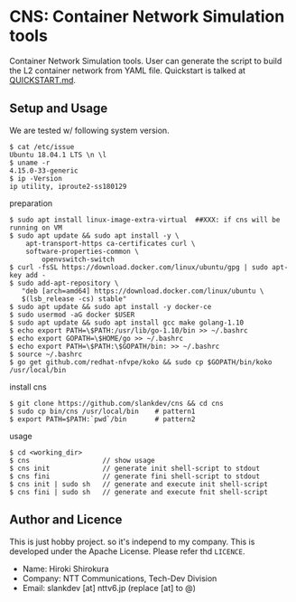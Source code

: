 
# CNS: Container Network Simulation tools

Container Network Simulation tools.
User can generate the script to build
the L2 container network from YAML file.
Quickstart is talked at [QUICKSTART.md](QUICKSTART.md).

## Setup and Usage

We are tested w/ following system version.
```
$ cat /etc/issue
Ubuntu 18.04.1 LTS \n \l
$ uname -r
4.15.0-33-generic
$ ip -Version
ip utility, iproute2-ss180129
```

preparation
```
$ sudo apt install linux-image-extra-virtual  ##XXX: if cns will be running on VM
$ sudo apt update && sudo apt install -y \
    apt-transport-https ca-certificates curl \
    software-properties-common \
		openvswitch-switch
$ curl -fsSL https://download.docker.com/linux/ubuntu/gpg | sudo apt-key add -
$ sudo add-apt-repository \
   "deb [arch=amd64] https://download.docker.com/linux/ubuntu \
   $(lsb_release -cs) stable"
$ sudo apt update && sudo apt install -y docker-ce
$ sudo usermod -aG docker $USER
$ sudo apt update && sudo apt install gcc make golang-1.10
$ echo export PATH=\$PATH:/usr/lib/go-1.10/bin >> ~/.bashrc
$ echo export GOPATH=\$HOME/go >> ~/.bashrc
$ echo export PATH=\$PATH:\$GOPATH/bin: >> ~/.bashrc
$ source ~/.bashrc
$ go get github.com/redhat-nfvpe/koko && sudo cp $GOPATH/bin/koko /usr/local/bin
```

install cns
```
$ git clone https://github.com/slankdev/cns && cd cns
$ sudo cp bin/cns /usr/local/bin    # pattern1
$ export PATH=$PATH:`pwd`/bin       # pattern2
```

usage
```
$ cd <working_dir>
$ cns                  // show usage
$ cns init             // generate init shell-script to stdout
$ cns fini             // generate fini shell-script to stdout
$ cns init | sudo sh   // generate and execute init shell-script
$ cns fini | sudo sh   // generate and execute fnit shell-script
```

## Author and Licence

This is just hobby project. so it's independ to my company.
This is developed under the Apache License. Please refer thd `LICENCE`.

- Name: Hiroki Shirokura
- Company: NTT Communications, Tech-Dev Division
- Email: slankdev [at] nttv6.jp (replace [at] to @)

